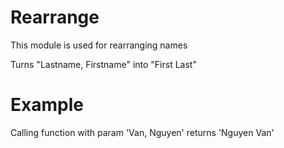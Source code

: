 Rearrange
==========

This module is used for rearranging names

Turns "Lastname, Firstname" into "First Last"

# Example

Calling function with param 'Van, Nguyen' returns 'Nguyen Van'


